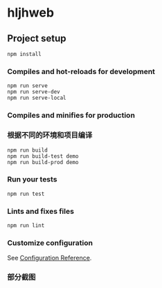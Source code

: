# hljhweb

## Project setup
```
npm install
```

### Compiles and hot-reloads for development
```
npm run serve
npm run serve-dev
npm run serve-local
```

### Compiles and minifies for production 
### 根据不同的环境和项目编译
```
npm run build
npm run build-test demo
npm run build-prod demo
```

### Run your tests
```
npm run test
```

### Lints and fixes files
```
npm run lint
```

### Customize configuration
See [Configuration Reference](https://cli.vuejs.org/config/).

### 部分截图